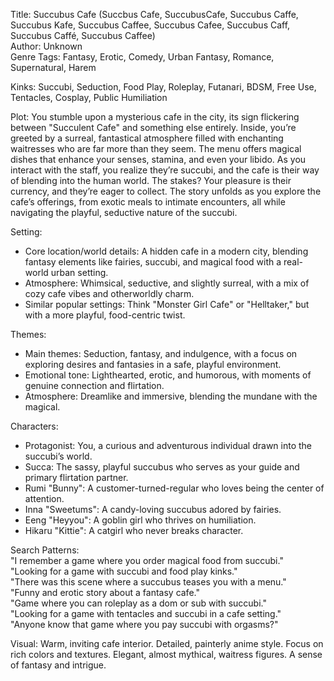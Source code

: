 Title: Succubus Cafe (Succbus Cafe, SuccubusCafe, Succubus Caffe, Succubus Kafe, Succubus Caffee, Succubus Cafee, Succubus Caff, Succubus Caffé, Succubus Caffee)  
Author: Unknown  
Genre Tags: Fantasy, Erotic, Comedy, Urban Fantasy, Romance, Supernatural, Harem  

Kinks: Succubi, Seduction, Food Play, Roleplay, Futanari, BDSM, Free Use, Tentacles, Cosplay, Public Humiliation  

Plot: You stumble upon a mysterious cafe in the city, its sign flickering between "Succulent Cafe" and something else entirely. Inside, you’re greeted by a surreal, fantastical atmosphere filled with enchanting waitresses who are far more than they seem. The menu offers magical dishes that enhance your senses, stamina, and even your libido. As you interact with the staff, you realize they’re succubi, and the cafe is their way of blending into the human world. The stakes? Your pleasure is their currency, and they’re eager to collect. The story unfolds as you explore the cafe’s offerings, from exotic meals to intimate encounters, all while navigating the playful, seductive nature of the succubi.  

Setting:  
- Core location/world details: A hidden cafe in a modern city, blending fantasy elements like fairies, succubi, and magical food with a real-world urban setting.  
- Atmosphere: Whimsical, seductive, and slightly surreal, with a mix of cozy cafe vibes and otherworldly charm.  
- Similar popular settings: Think "Monster Girl Cafe" or "Helltaker," but with a more playful, food-centric twist.  

Themes:  
- Main themes: Seduction, fantasy, and indulgence, with a focus on exploring desires and fantasies in a safe, playful environment.  
- Emotional tone: Lighthearted, erotic, and humorous, with moments of genuine connection and flirtation.  
- Atmosphere: Dreamlike and immersive, blending the mundane with the magical.  

Characters:  
- Protagonist: You, a curious and adventurous individual drawn into the succubi’s world.  
- Succa: The sassy, playful succubus who serves as your guide and primary flirtation partner.  
- Rumi "Bunny": A customer-turned-regular who loves being the center of attention.  
- Inna "Sweetums": A candy-loving succubus adored by fairies.  
- Eeng "Heyyou": A goblin girl who thrives on humiliation.  
- Hikaru "Kittie": A catgirl who never breaks character.  

Search Patterns:  
"I remember a game where you order magical food from succubi."  
"Looking for a game with succubi and food play kinks."  
"There was this scene where a succubus teases you with a menu."  
"Funny and erotic story about a fantasy cafe."  
"Game where you can roleplay as a dom or sub with succubi."  
"Looking for a game with tentacles and succubi in a cafe setting."  
"Anyone know that game where you pay succubi with orgasms?"

Visual: Warm, inviting cafe interior.  Detailed, painterly anime style.  Focus on rich colors and textures.  Elegant, almost mythical, waitress figures.  A sense of fantasy and intrigue.
